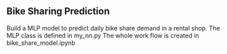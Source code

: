 ## Bike Sharing Prediction
Build a MLP model to predict daily bike share demand in a rental shop. 
The MLP class is defined in my_nn.py
The whole work flow is created in bike_share_model.ipynb